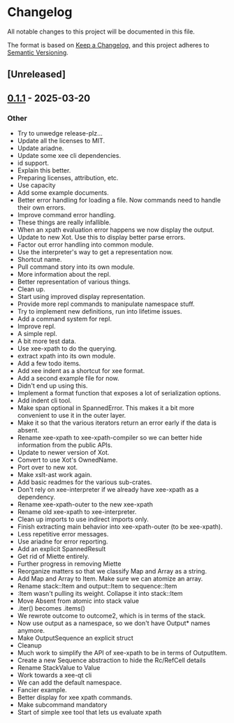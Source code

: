 # Changelog

All notable changes to this project will be documented in this file.

The format is based on [Keep a Changelog](https://keepachangelog.com/en/1.0.0/),
and this project adheres to [Semantic Versioning](https://semver.org/spec/v2.0.0.html).

## [Unreleased]

## [0.1.1](https://github.com/Paligo/xee/releases/tag/xee-v0.1.1) - 2025-03-20

### Other

- Try to unwedge release-plz...
- Update all the licenses to MIT.
- Update ariadne.
- Update some xee cli dependencies.
- id support.
- Explain this better.
- Preparing licenses, attribution, etc.
- Use capacity
- Add some example documents.
- Better error handling for loading a file. Now commands need to handle their own errors.
- Improve command error handling.
- These things are really infallible.
- When an xpath evaluation error happens we now display the output.
- Update to new Xot. Use this to display better parse errors.
- Factor out error handling into common module.
- Use the interpreter's way to get a representation now.
- Shortcut name.
- Pull command story into its own module.
- More information about the repl.
- Better representation of various things.
- Clean up.
- Start using improved display representation.
- Provide more repl commands to manipulate namespace stuff.
- Try to implement new definitions, run into lifetime issues.
- Add a command system for repl.
- Improve repl.
- A simple repl.
- A bit more test data.
- Use xee-xpath to do the querying.
- extract xpath into its own module.
- Add a few todo items.
- Add xee indent as a shortcut for xee format.
- Add a second example file for now.
- Didn't end up using this.
- Implement a format function that exposes a lot of serialization options.
- Add indent cli tool.
- Make span optional in SpannedError. This makes it a bit more convenient to use it in the outer layer.
- Make it so that the various iterators return an error early if the data is absent.
- Rename xee-xpath to xee-xpath-compiler so we can better hide information from the public APIs.
- Update to newer version of Xot.
- Convert to use Xot's OwnedName.
- Port over to new xot.
- Make xslt-ast work again.
- Add basic readmes for the various sub-crates.
- Don't rely on xee-interpreter if we already have xee-xpath as a dependency.
- Rename xee-xpath-outer to the new xee-xpath
- Rename old xee-xpath to xee-interpreter.
- Clean up imports to use indirect imports only.
- Finish extracting main behavior into xee-xpath-outer (to be xee-xpath).
- Less repetitive error messages.
- Use ariadne for error reporting.
- Add an explicit SpannedResult
- Get rid of Miette entirely.
- Further progress in removing Miette
- Reorganize matters so that we classify Map and Array as a string.
- Add Map and Array to Item. Make sure we can atomize an array.
- Rename stack::Item and output::Item to sequence::Item
- :Item wasn't pulling its weight. Collapse it into stack::Item
- Move Absent from atomic into stack value
- .iter() becomes .items()
- We rewrote outcome to outcome2, which is in terms of the stack.
- Now use output as a namespace, so we don't have Output* names anymore.
- Make OutputSequence an explicit struct
- Cleanup
- Much work to simplify the API of xee-xpath to be in terms of OutputItem.
- Create a new Sequence abstraction to hide the Rc/RefCell details
- Rename StackValue to Value
- Work towards a xee-qt cli
- We can add the default namespace.
- Fancier example.
- Better display for xee xpath commands.
- Make subcommand mandatory
- Start of simple xee tool that lets us evaluate xpath
